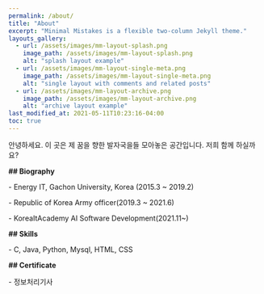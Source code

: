 ```yaml
---
permalink: /about/
title: "About"
excerpt: "Minimal Mistakes is a flexible two-column Jekyll theme."
layouts_gallery:
  - url: /assets/images/mm-layout-splash.png
    image_path: /assets/images/mm-layout-splash.png
    alt: "splash layout example"
  - url: /assets/images/mm-layout-single-meta.png
    image_path: /assets/images/mm-layout-single-meta.png
    alt: "single layout with comments and related posts"
  - url: /assets/images/mm-layout-archive.png
    image_path: /assets/images/mm-layout-archive.png
    alt: "archive layout example"
last_modified_at: 2021-05-11T10:23:16-04:00
toc: true
---
```


안녕하세요. 이 곳은 제 꿈을 향한 발자국을들 모아놓은 공간입니다. 저희 함께 하실까요?


**## Biography**

\- Energy IT, Gachon University, Korea (2015.3 ~ 2019.2)

\- Republic of Korea Army officer(2019.3 ~ 2021.6)

\- KoreaItAcademy AI Software Development(2021.11~)


**## Skills**

\- C, Java, Python, Mysql, HTML, CSS


**## Certificate**

\- 정보처리기사